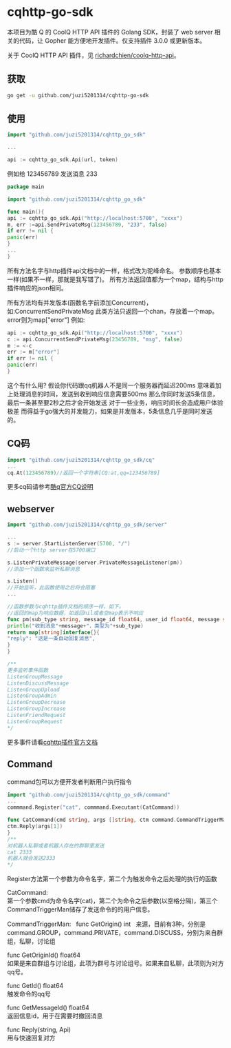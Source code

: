 # cqhttp-go-sdk

本项目为酷 Q 的 CoolQ HTTP API 插件的 Golang SDK，封装了 web server 相关的代码，让 Gopher 能方便地开发插件。仅支持插件 3.0.0 或更新版本。

关于 CoolQ HTTP API 插件，见 [richardchien/coolq-http-api](https://github.com/richardchien/coolq-http-api)。

## 获取
```bash
go get -u github.com/juzi5201314/cqhttp-go-sdk
```
## 使用
```go
import "github.com/juzi5201314/cqhttp_go_sdk"

...

api := cqhttp_go_sdk.Api(url, token)
```
例如给 123456789 发送消息 233
```go
package main

import "github.com/juzi5201314/cqhttp_go_sdk"

func main(){
api := cqhttp_go_sdk.Api("http://localhost:5700", "xxxx")
m, err :=api.SendPrivateMsg(123456789, "233", false)
if err != nil {
panic(err)
}
...
}
```
所有方法名字与http插件api文档中的一样，格式改为驼峰命名。
参数顺序也基本一样(如果不一样，那就是我写错了)。
所有方法返回值都为一个map，结构与http插件响应的json相同。

所有方法均有并发版本(函数名字前添加Concurrent)，如:ConcurrentSendPrivateMsg
此类方法只返回一个chan，存放着一个map。error则为map["error"]
例如:
```go
api := cqhttp_go_sdk.Api("http://localhost:5700", "xxxx")
c := api.ConcurrentSendPrivateMsg(23456789, "msg", false)
m := <-c
err := m["error"]
if err != nil {
panic(err)
}
```
这个有什么用?
假设你代码跟qq机器人不是同一个服务器而延迟200ms
意味着加上处理消息的时间，发送到收到响应信息需要500ms
那么你同时发送5条信息，最后一条甚至要2秒之后才会开始发送
对于一些业务，响应时间长会造成用户体验极差
而得益于go强大的并发能力，如果是并发版本，5条信息几乎是同时发送的。

## CQ码
```go
import "github.com/juzi5201314/cqhttp_go_sdk/cq"
...
cq.At(123456789)//返回一个字符串[CQ:at,qq=123456789]
```
更多cq码请参考[酷q官方CQ说明](https://d.cqp.me/Pro/CQ码)

## webserver
```go
import "github.com/juzi5201314/cqhttp_go_sdk/server"

...
s := server.StartListenServer(5700, "/")
//启动一个http server在5700端口

s.ListenPrivateMessage(server.PrivateMessageListener(pm))
//添加一个函数来监听私聊消息

s.Listen()
//开始监听，此函数使用之后将会阻塞
...

//函数参数与cqhttp插件文档的顺序一样，如下。
//返回的map为响应数据，如返回nil或者空map表示不响应
func pm(sub_type string, message_id float64, user_id float64, message string, font float64) map[string]interface{} {
println("收到消息"+message+"，类型为"+sub_type)
return map[string]interface{}{
"reply": "这是一条自动回复消息",
}
}

/**
更多监听事件函数
ListenGroupMessage
ListenDiscussMessage
ListenGroupUpload
ListenGroupAdmin
ListenGroupDecrease
ListenGroupIncrease
ListenFriendRequest
ListenGroupRequest
*/
```
更多事件请看[cqhttp插件官方文档](https://cqhttp.cc/docs/3.4/#/Post)

## Command
command包可以方便开发者判断用户执行指令
```go
import "github.com/juzi5201314/cqhttp_go_sdk/command"
...
commmand.Register("cat", commmand.Executant(CatCommand))

func CatCommand(cmd string, args []string, ctm command.CommandTriggerMan) {
ctm.Reply(args[1])
}
/**
对机器人私聊或者机器人存在的群聊里发送
cat 2333
机器人就会发送2333
*/
```
Register方法第一个参数为命令名字，第二个为触发命令之后处理的执行的函数

CatCommand:  
第一个参数cmd为命令名字(cat)，第二个为命令之后参数(以空格分隔)，第三个CommandTriggerMan储存了发送命令的的用户信息。

CommandTriggerMan:    
func GetOrigin() int   
来源，目前有3种，分别是command.GROUP，command.PRIVATE，command.DISCUSS，分别为来自群组，私聊，讨论组

func GetOriginId() float64  
如果是来自群组与讨论组，此项为群号与讨论组号。如果来自私聊，此项则为对方qq号。

func GetId() float64  
触发命令的qq号

func GetMessageId() float64  
返回信息id，用于在需要时撤回消息

func Reply(string, Api)  
用与快速回复对方
